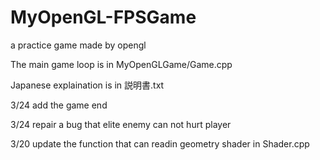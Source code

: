 # MyOpenGL-FPSGame
a practice game made by opengl

The main game loop is in MyOpenGLGame/Game.cpp

Japanese explaination is in 説明書.txt

3/24 add the game end

3/24 repair a bug that elite enemy can not hurt player

3/20 update the function that can readin geometry shader in Shader.cpp
